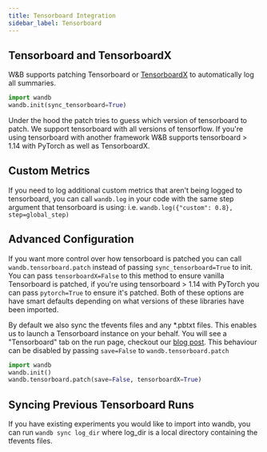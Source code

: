 ```yaml
---
title: Tensorboard Integration
sidebar_label: Tensorboard
---
```


## Tensorboard and TensorboardX

W&B supports patching Tensorboard or [TensorboardX](https://github.com/lanpa/tensorboardX) to automatically log all summaries.

```python
import wandb
wandb.init(sync_tensorboard=True)
```

Under the hood the patch tries to guess which version of tensorboard to patch. We support tensorboard with all versions of tensorflow. If you're using tensorboard with another framework W&B supports tensorboard > 1.14 with PyTorch as well as TensorboardX.

## Custom Metrics

If you need to log additional custom metrics that aren't being logged to tensorboard, you can call `wandb.log` in your code with the same step argument that tensorboard is using: i.e. `wandb.log({"custom": 0.8}, step=global_step)`

## Advanced Configuration

If you want more control over how tensorboard is patched you can call `wandb.tensorboard.patch` instead of passing `sync_tensorboard=True` to init. You can pass `tensorboardX=False` to this method to ensure vanilla Tensorboard is patched, if you're using tensorboard > 1.14 with PyTorch you can pass `pytorch=True` to ensure it's patched. Both of these options are have smart defaults depending on what versions of these libraries have been imported.

By default we also sync the tfevents files and any \*.pbtxt files. This enables us to launch a Tensorboard instance on your behalf. You will see a "Tensorboard" tab on the run page, checkout our [blog post](https://www.wandb.com/blog/hosted-tensorboard). This behaviour can be disabled by passing `save=False` to `wandb.tensorboard.patch`

```python
import wandb
wandb.init()
wandb.tensorboard.patch(save=False, tensorboardX=True)
```

## Syncing Previous Tensorboard Runs

If you have existing experiments you would like to import into wandb, you can run `wandb sync log_dir` where log_dir is a local directory containing the tfevents files.
